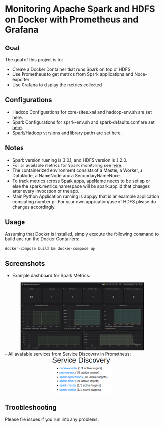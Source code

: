 # Monitoring Apache Spark and HDFS on Docker with Prometheus and Grafana

## Goal
The goal of this project is to:
- Create a Docker Container that runs Spark on top of HDFS
- Use Prometheus to get metrics from Spark applications and Node-exporter
- Use Grafana to display the metrics collected

## Configurations
- Hadoop Configurations for core-sites.xml and hadoop-env.sh are set [here]().
- Spark Configurations for spark-env.sh and spark-defaults.conf are set [here]().
- Spark/Hadoop versions and library paths are set [here]().

## Notes
- Spark version running is 3.0.1, and HDFS version is 3.2.0.
- For all available metrics for Spark monitoring see [here](https://spark.apache.org/docs/2.2.0/monitoring.html#metrics).
- The containerized environment consists of a Master, a Worker, a DataNode, a NameNode and a SecondaryNameNode.
- To track metrics across Spark apps, appName needs to be set up or else the spark.metrics.namespace will be spark.app.id that changes after every invocation of the app.
- Main Python Application running is app.py that is an example application computing number pi. For your own application/use of HDFS please do changes accordingly.

## Usage
Assuming that Docker is installed, simply execute the following command to build and run the Docker Containers:
```
docker-compose build && docker-compose up
```
## Screenshots
- Example dashboard for Spark Metrics:
<div style="display:block;margin:auto;height:80%;width:80%">
  <img src="./screenshot/spark-dashboard.png">
</div>
- All available services from Service Discovery in Prometheus:
<div style="display:block;margin:auto;height:40%;width:40%">
  <img src="./screenshot/services.png">
</div>

## Troobleshooting
Please file issues if you run into any problems.
